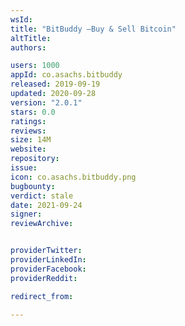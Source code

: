```yaml
---
wsId: 
title: "BitBuddy –Buy & Sell Bitcoin"
altTitle: 
authors:

users: 1000
appId: co.asachs.bitbuddy
released: 2019-09-19
updated: 2020-09-28
version: "2.0.1"
stars: 0.0
ratings: 
reviews: 
size: 14M
website: 
repository: 
issue: 
icon: co.asachs.bitbuddy.png
bugbounty: 
verdict: stale
date: 2021-09-24
signer: 
reviewArchive:


providerTwitter: 
providerLinkedIn: 
providerFacebook: 
providerReddit: 

redirect_from:

---
```



